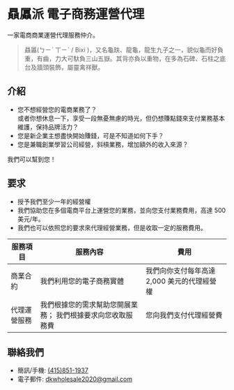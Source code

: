 # 贔屭派 電子商務運營代理

一家電商商業運營代理服務仲介。

> 贔屭(ㄅㄧˋ ㄒㄧˋ / Bixi )，又名龜趺、龍龜，龍生九子之一，貌似龜而好負重，有齒，力大可馱負三山五嶽。其背亦負以重物，在多為石碑、石柱之底台及牆頭裝飾，屬靈禽祥獸。

## 介紹

* 您不想經營您的電商業務了？  
或者你想休息一下，享受一段無憂無慮的時光，但仍想賺點錢來支付業務基本維護，保持品牌活力？  
* 您是新企業主想盡快開始賺錢，可是不知道如何下手？  
* 您是兼職創業學習公司經營，斜槓業務，增加額外的收入來源？  
  
我們可以幫到您！  

## 要求

* 授予我們至少一年的經營權
* 我們協助您在多個電商平台上運營您的業務，並向您支付業務費用，高達 500 美元/年。
* 我們也可以依照您的要求來代理經營業務，但是收取一定的服務費用。

| 服務項目 | 服務內容 | 費用 |
| --- | --- | --- |
| 商業合約 | 我們利用您的電子商務實體 | 我們向你支付每年高達 2,000 美元的代理經營權 |
| 代理運營服務 | 我們根據您的需求幫助您開展業務； 我們根據要求向您收取服務費 | 您向我們支付代理經營費 |

## 聯絡我們

* 簡訊/手機: [(415)851-1937](tel:4158511937)
* 電子郵件: [dkwholesale2020@gmail.com](mailto:dkwholesale2020@gmail.com)
